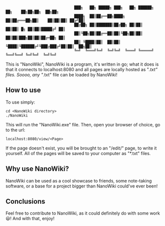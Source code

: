 ```
                               ███╗   ██╗ █████╗ ███╗   ██╗ ██████╗ ██╗    ██╗██╗██╗  ██╗██╗    
                               ████╗  ██║██╔══██╗████╗  ██║██╔═══██╗██║    ██║██║██║ ██╔╝██║    
                               ██╔██╗ ██║███████║██╔██╗ ██║██║   ██║██║ █╗ ██║██║█████╔╝ ██║    
                               ██║╚██╗██║██╔══██║██║╚██╗██║██║   ██║██║███╗██║██║██╔═██╗ ██║    
                               ██║ ╚████║██║  ██║██║ ╚████║╚██████╔╝╚███╔███╔╝██║██║  ██╗██║    
                               ╚═╝  ╚═══╝╚═╝  ╚═╝╚═╝  ╚═══╝ ╚═════╝  ╚══╝╚══╝ ╚═╝╚═╝  ╚═╝╚═╝    
```
This is "NanoWiki", NanoWiki is a program, it's written in go;
what it does is that it connects to localhost:8080 and all pages are 
locally hosted as "*.txt" files. Soooo, any "*.txt" file can be loaded
by NanoWiki! 

## How to use
To use simply:
```batch
cd <NanoWiki directory>
./NanoWiki
```
This will run the "NanoWiki.exe" file. Then, open your browser of choice,
go to the url: 
```batch
localhost:8080/view/<Page>
```
If the page
doesn't exist, you will be brought to an "/edit/" page, to write it yourself. All
of the pages will be saved to your computer as "*.txt" files.

## Why use NanoWiki?
NanoWiki can be used as a cool showcase to friends, some note-taking software,
or a base for a project bigger than NanoWiki could've ever been!

## Conclusions
Feel free to contribute to NanoWiki, as it could definitely do with some work 😃!
And with that, enjoy!
